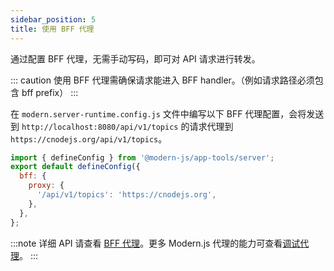 ```yaml
---
sidebar_position: 5
title: 使用 BFF 代理
---
```


通过配置 BFF 代理，无需手动写码，即可对 API 请求进行转发。

::: caution
使用 BFF 代理需确保请求能进入 BFF handler。（例如请求路径必须包含 bff prefix）
:::

在 `modern.server-runtime.config.js` 文件中编写以下 BFF 代理配置，会将发送到 `http://localhost:8080/api/v1/topics` 的请求代理到 `https://cnodejs.org/api/v1/topics`。

```js title="modern.server-runtime.config.js"
import { defineConfig } from '@modern-js/app-tools/server';
export default defineConfig({
  bff: {
    proxy: {
      '/api/v1/topics': 'https://cnodejs.org',
    },
  },
};
```

:::note
详细 API 请查看 [BFF 代理](/docs/configure/app/bff/proxy)。更多 Modern.js 代理的能力可查看[调试代理](/docs/guides/basic-features/proxy)。
:::

